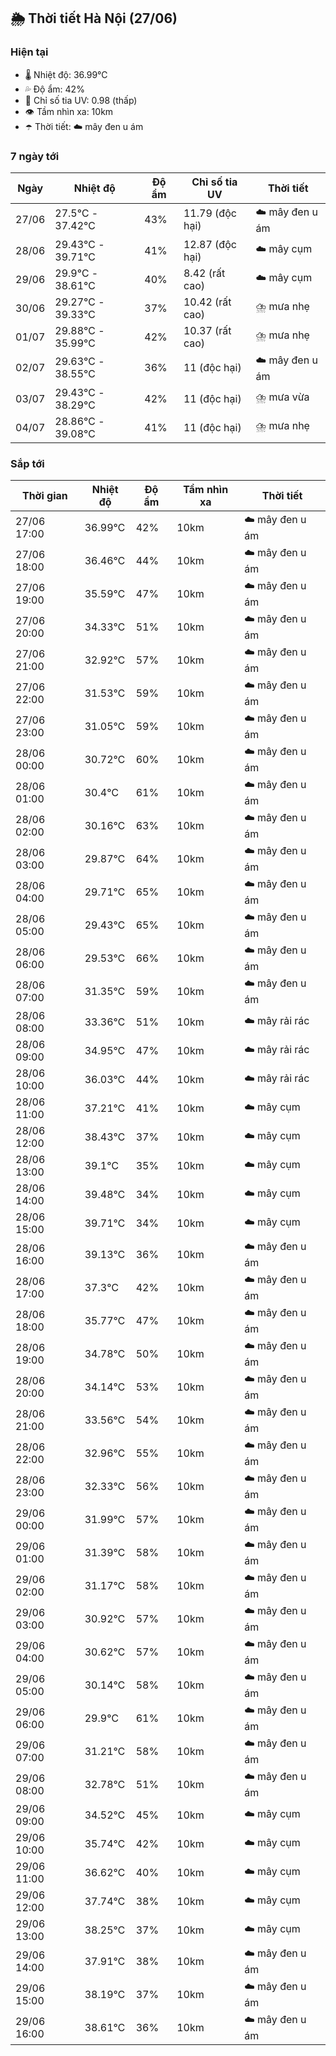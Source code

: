 ## 🌦️ Thời tiết Hà Nội (27/06)

### Hiện tại

- 🌡️ Nhiệt độ: 36.99℃
- 💦 Độ ẩm: 42%
- 🌟 Chỉ số tia UV: 0.98 (thấp)
- 👁️ Tầm nhìn xa: 10km
- ☂️ Thời tiết: ☁️ mây đen u ám

### 7 ngày tới

| Ngày | Nhiệt độ | Độ ẩm | Chỉ số tia UV | Thời tiết |
| --- | --- | --- | --- | --- |
| 27/06 | 27.5℃ - 37.42℃ | 43% | 11.79 (độc hại) | ☁️ mây đen u ám |
| 28/06 | 29.43℃ - 39.71℃ | 41% | 12.87 (độc hại) | ☁️ mây cụm |
| 29/06 | 29.9℃ - 38.61℃ | 40% | 8.42 (rất cao) | ☁️ mây cụm |
| 30/06 | 29.27℃ - 39.33℃ | 37% | 10.42 (rất cao) | ⛈️ mưa nhẹ |
| 01/07 | 29.88℃ - 35.99℃ | 42% | 10.37 (rất cao) | ⛈️ mưa nhẹ |
| 02/07 | 29.63℃ - 38.55℃ | 36% | 11 (độc hại) | ☁️ mây đen u ám |
| 03/07 | 29.43℃ - 38.29℃ | 42% | 11 (độc hại) | ⛈️ mưa vừa |
| 04/07 | 28.86℃ - 39.08℃ | 41% | 11 (độc hại) | ⛈️ mưa nhẹ |

### Sắp tới

| Thời gian | Nhiệt độ | Độ ẩm | Tầm nhìn xa | Thời tiết |
| --- | --- | --- | --- | --- |
| 27/06 17:00 | 36.99℃ | 42% | 10km | ☁️ mây đen u ám |
| 27/06 18:00 | 36.46℃ | 44% | 10km | ☁️ mây đen u ám |
| 27/06 19:00 | 35.59℃ | 47% | 10km | ☁️ mây đen u ám |
| 27/06 20:00 | 34.33℃ | 51% | 10km | ☁️ mây đen u ám |
| 27/06 21:00 | 32.92℃ | 57% | 10km | ☁️ mây đen u ám |
| 27/06 22:00 | 31.53℃ | 59% | 10km | ☁️ mây đen u ám |
| 27/06 23:00 | 31.05℃ | 59% | 10km | ☁️ mây đen u ám |
| 28/06 00:00 | 30.72℃ | 60% | 10km | ☁️ mây đen u ám |
| 28/06 01:00 | 30.4℃ | 61% | 10km | ☁️ mây đen u ám |
| 28/06 02:00 | 30.16℃ | 63% | 10km | ☁️ mây đen u ám |
| 28/06 03:00 | 29.87℃ | 64% | 10km | ☁️ mây đen u ám |
| 28/06 04:00 | 29.71℃ | 65% | 10km | ☁️ mây đen u ám |
| 28/06 05:00 | 29.43℃ | 65% | 10km | ☁️ mây đen u ám |
| 28/06 06:00 | 29.53℃ | 66% | 10km | ☁️ mây đen u ám |
| 28/06 07:00 | 31.35℃ | 59% | 10km | ☁️ mây đen u ám |
| 28/06 08:00 | 33.36℃ | 51% | 10km | ☁️ mây rải rác |
| 28/06 09:00 | 34.95℃ | 47% | 10km | ☁️ mây rải rác |
| 28/06 10:00 | 36.03℃ | 44% | 10km | ☁️ mây rải rác |
| 28/06 11:00 | 37.21℃ | 41% | 10km | ☁️ mây cụm |
| 28/06 12:00 | 38.43℃ | 37% | 10km | ☁️ mây cụm |
| 28/06 13:00 | 39.1℃ | 35% | 10km | ☁️ mây cụm |
| 28/06 14:00 | 39.48℃ | 34% | 10km | ☁️ mây cụm |
| 28/06 15:00 | 39.71℃ | 34% | 10km | ☁️ mây cụm |
| 28/06 16:00 | 39.13℃ | 36% | 10km | ☁️ mây đen u ám |
| 28/06 17:00 | 37.3℃ | 42% | 10km | ☁️ mây đen u ám |
| 28/06 18:00 | 35.77℃ | 47% | 10km | ☁️ mây đen u ám |
| 28/06 19:00 | 34.78℃ | 50% | 10km | ☁️ mây đen u ám |
| 28/06 20:00 | 34.14℃ | 53% | 10km | ☁️ mây đen u ám |
| 28/06 21:00 | 33.56℃ | 54% | 10km | ☁️ mây đen u ám |
| 28/06 22:00 | 32.96℃ | 55% | 10km | ☁️ mây đen u ám |
| 28/06 23:00 | 32.33℃ | 56% | 10km | ☁️ mây đen u ám |
| 29/06 00:00 | 31.99℃ | 57% | 10km | ☁️ mây đen u ám |
| 29/06 01:00 | 31.39℃ | 58% | 10km | ☁️ mây đen u ám |
| 29/06 02:00 | 31.17℃ | 58% | 10km | ☁️ mây đen u ám |
| 29/06 03:00 | 30.92℃ | 57% | 10km | ☁️ mây đen u ám |
| 29/06 04:00 | 30.62℃ | 57% | 10km | ☁️ mây đen u ám |
| 29/06 05:00 | 30.14℃ | 58% | 10km | ☁️ mây đen u ám |
| 29/06 06:00 | 29.9℃ | 61% | 10km | ☁️ mây đen u ám |
| 29/06 07:00 | 31.21℃ | 58% | 10km | ☁️ mây đen u ám |
| 29/06 08:00 | 32.78℃ | 51% | 10km | ☁️ mây đen u ám |
| 29/06 09:00 | 34.52℃ | 45% | 10km | ☁️ mây cụm |
| 29/06 10:00 | 35.74℃ | 42% | 10km | ☁️ mây cụm |
| 29/06 11:00 | 36.62℃ | 40% | 10km | ☁️ mây cụm |
| 29/06 12:00 | 37.74℃ | 38% | 10km | ☁️ mây cụm |
| 29/06 13:00 | 38.25℃ | 37% | 10km | ☁️ mây cụm |
| 29/06 14:00 | 37.91℃ | 38% | 10km | ☁️ mây đen u ám |
| 29/06 15:00 | 38.19℃ | 37% | 10km | ☁️ mây đen u ám |
| 29/06 16:00 | 38.61℃ | 36% | 10km | ☁️ mây đen u ám |
